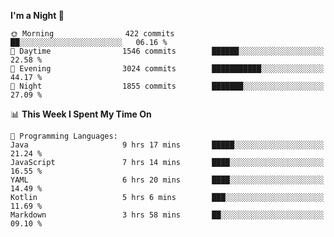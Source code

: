 <!--START_SECTION:waka-->
**I'm a Night 🦉** 

```text
🌞 Morning                422 commits         ██░░░░░░░░░░░░░░░░░░░░░░░   06.16 % 
🌆 Daytime                1546 commits        ██████░░░░░░░░░░░░░░░░░░░   22.58 % 
🌃 Evening                3024 commits        ███████████░░░░░░░░░░░░░░   44.17 % 
🌙 Night                  1855 commits        ███████░░░░░░░░░░░░░░░░░░   27.09 % 
```


📊 **This Week I Spent My Time On** 

```text
💬 Programming Languages: 
Java                     9 hrs 17 mins       █████░░░░░░░░░░░░░░░░░░░░   21.24 % 
JavaScript               7 hrs 14 mins       ████░░░░░░░░░░░░░░░░░░░░░   16.55 % 
YAML                     6 hrs 20 mins       ████░░░░░░░░░░░░░░░░░░░░░   14.49 % 
Kotlin                   5 hrs 6 mins        ███░░░░░░░░░░░░░░░░░░░░░░   11.69 % 
Markdown                 3 hrs 58 mins       ██░░░░░░░░░░░░░░░░░░░░░░░   09.10 % 
```


<!--END_SECTION:waka-->
